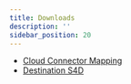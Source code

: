 ```yaml
---
title: Downloads
description: ''
sidebar_position: 20
---
```


- [Cloud Connector Mapping](Cloud_Connector_Mapping.zip)
- [Destination S4D](Destination_S4D_100.txt)